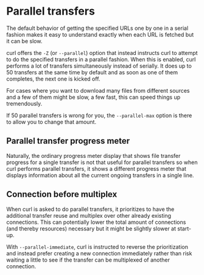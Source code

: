 # Parallel transfers

The default behavior of getting the specified URLs one by one in a serial
fashion makes it easy to understand exactly when each URL is fetched but it
can be slow.

curl offers the `-Z` (or `--parallel`) option that instead instructs curl to
attempt to do the specified transfers in a parallel fashion. When this is
enabled, curl performs a lot of transfers simultaneously instead of
serially. It does up to 50 transfers at the same time by default and as soon
as one of them completes, the next one is kicked off.

For cases where you want to download many files from different sources and a
few of them might be slow, a few fast, this can speed things up tremendously.

If 50 parallel transfers is wrong for you, the `--parallel-max` option is there
to allow you to change that amount.

## Parallel transfer progress meter

Naturally, the ordinary progress meter display that shows file transfer
progress for a single transfer is not that useful for parallel transfers so
when curl performs parallel transfers, it shows a different progress meter
that displays information about all the current ongoing transfers in a single
line.

## Connection before multiplex

When curl is asked to do parallel transfers, it prioritizes to have the
additional transfer reuse and multiplex over other already existing
connections. This can potentially lower the total amount of connections (and
thereby resources) necessary but it might be slightly slower at start-up.

With `--parallel-immediate`, curl is instructed to reverse the prioritization
and instead prefer creating a new connection immediately rather than risk
waiting a little to see if the transfer can be multiplexed of another
connection.
